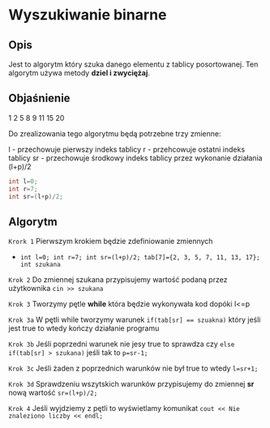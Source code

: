 # Wyszukiwanie binarne

## Opis
Jest to algorytm który szuka danego elementu z tablicy posortowanej. Ten algorytm używa metody <strong>dziel i zwyciężaj</strong>.

## Objaśnienie

1 2 5 8 9 11 15 20

Do zrealizowania tego algorytmu będą potrzebne trzy zmienne:

l - przechowuje pierwszy indeks tablicy
r - przehcowuje ostatni indeks tablicy
sr - przechowuje środkowy indeks tablicy przez wykonanie działania (l+p)/2

```c++
int l=0;
int r=7;
int sr=(l+p)/2;
```


## Algorytm

`Krork 1` Pierwszym krokiem będzie zdefiniowanie zmiennych
* `int l=0; int r=7; int sr=(l+p)/2; tab[7]={2, 3, 5, 7, 11, 13, 17}; int szukana`

`Krok 2` Do zmiennej szukana przypisujemy wartość podaną przez użytkownika `cin >> szukana`

`Krok 3` Tworzymy pętle <strong>while</strong> która będzie wykonywała kod dopóki l<=p

`Krok 3a` W pętli while tworzymy warunek `if(tab[sr] == szuakna)` który jeśli jest true to wtedy kończy działanie programu

`Krok 3b` Jeśli poprzedni warunek nie jesy true to sprawdza czy `else if(tab[sr] > szukana)` jeśli tak to `p=sr-1;`

`Krok 3c` Jeśli żaden z poprzednich warunków nie był true to wtedy `l=sr+1;`

`Krok 3d` Sprawdzeniu wszytskich warunków przypisujemy do zmiennej <strong>sr</strong> nową wartość `sr=(l+p)/2;`

`Krok 4` Jeśli wyjdziemy z pętli to wyświetlamy komunikat `cout << Nie znaleziono liczby << endl;`
